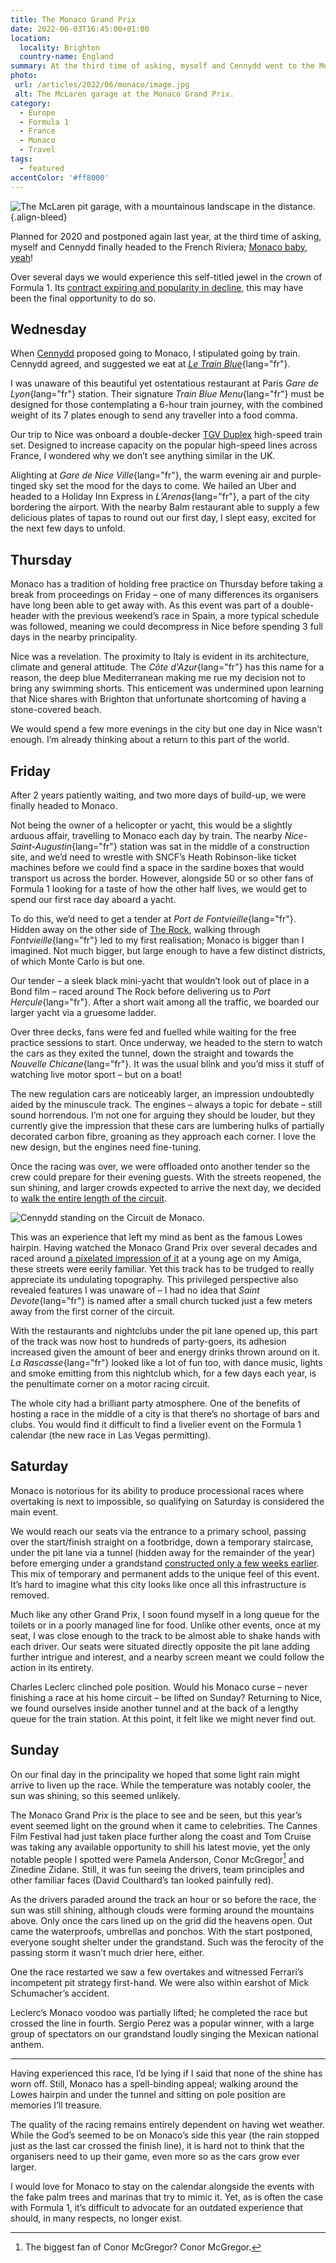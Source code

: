 ```yaml
---
title: The Monaco Grand Prix
date: 2022-06-03T16:45:00+01:00
location:
  locality: Brighton
  country-name: England
summary: At the third time of asking, myself and Cennydd went to the Monaco Grand Prix.
photo:
 url: /articles/2022/06/monaco/image.jpg
 alt: The McLaren garage at the Monaco Grand Prix.
category:
  - Europe
  - Formula 1
  - France
  - Monaco
  - Travel
tags:
  - featured
accentColor: '#ff8000'
---
```

![The McLaren pit garage, with a mountainous landscape in the distance.](image.jpg "The McLaren garage on the Monaco pit lane.")
{.align-bleed}

Planned for 2020 and postponed again last year, at the third time of asking, myself and Cennydd finally headed to the French Riviera; [Monaco baby, yeah][1]!

Over several days we would experience this self-titled jewel in the crown of Formula 1. Its [contract expiring and popularity in decline][2], this may have been the final opportunity to do so.

## Wednesday

When [Cennydd][3] proposed going to Monaco, I stipulated going by train. Cennydd agreed, and suggested we eat at *[Le Train Blue][4]*{lang="fr"}.

I was unaware of this beautiful yet ostentatious restaurant at Paris *Gare de Lyon*{lang="fr"} station. Their signature *Train Blue Menu*{lang="fr"} must be designed for those contemplating a 6-hour train journey, with the combined weight of its 7 plates enough to send any traveller into a food comma.

Our trip to Nice was onboard a double-decker [TGV Duplex][5] high-speed train set. Designed to increase capacity on the popular high-speed lines across France, I wondered why we don’t see anything similar in the UK.

Alighting at *Gare de Nice Ville*{lang="fr"}, the warm evening air and purple-tinged sky set the mood for the days to come. We hailed an Uber and headed to a Holiday Inn Express in *L’Arenas*{lang="fr"}, a part of the city bordering the airport. With the nearby Balm restaurant able to supply a few delicious plates of tapas to round out our first day, I slept easy, excited for the next few days to unfold.

## Thursday

Monaco has a tradition of holding free practice on Thursday before taking a break from proceedings on Friday – one of many differences its organisers have long been able to get away with. As this event was part of a double-header with the previous weekend’s race in Spain, a more typical schedule was followed, meaning we could decompress in Nice before spending 3 full days in the nearby principality.

Nice was a revelation. The proximity to Italy is evident in its architecture, climate and general attitude. The *Côte d'Azur*{lang="fr"} has this name for a reason, the deep blue Mediterranean making me rue my decision not to bring any swimming shorts. This enticement was undermined upon learning that Nice shares with Brighton that unfortunate shortcoming of having a stone-covered beach.

We would spend a few more evenings in the city but one day in Nice wasn’t enough. I’m already thinking about a return to this part of the world.

## Friday

After 2 years patiently waiting, and two more days of build-up, we were finally headed to Monaco.

Not being the owner of a helicopter or yacht, this would be a slightly arduous affair, travelling to Monaco each day by train. The nearby *Nice-Saint-Augustin*{lang="fr"} station was sat in the middle of a construction site, and we’d need to wrestle with SNCF’s Heath Robinson-like ticket machines before we could find a space in the sardine boxes that would transport us across the border. However, alongside 50 or so other fans of Formula 1 looking for a taste of how the other half lives, we would get to spend our first race day aboard a yacht.

To do this, we’d need to get a tender at *Port de Fontvieille*{lang="fr"}. Hidden away on the other side of [The Rock][6], walking through *Fontvieille*{lang="fr"} led to my first realisation; Monaco is bigger than I imagined. Not much bigger, but large enough to have a few distinct districts, of which Monte Carlo is but one.

Our tender – a sleek black mini-yacht that wouldn’t look out of place in a Bond film – raced around The Rock before delivering us to *Port Hercule*{lang="fr"}. After a short wait among all the traffic, we boarded our larger yacht via a gruesome ladder.

Over three decks, fans were fed and fuelled while waiting for the free practice sessions to start. Once underway, we headed to the stern to watch the cars as they exited the tunnel, down the straight and towards the *Nouvelle Chicane*{lang="fr"}. It was the usual blink and you’d miss it stuff of watching live motor sport – but on a boat!

The new regulation cars are noticeably larger, an impression undoubtedly aided by the minuscule track. The engines – always a topic for debate – still sound horrendous. I’m not one for arguing they should be louder, but they currently give the impression that these cars are lumbering hulks of partially decorated carbon fibre, groaning as they approach each corner. I love the new design, but the engines need fine-tuning.

Once the racing was over, we were offloaded onto another tender so the crew could prepare for their evening guests. With the streets reopened, the sun shining, and larger crowds expected to arrive the next day, we decided to [walk the entire length of the circuit][7].

![Cennydd standing on the Circuit de Monaco.](cennydd.jpg "An overawed Cennydd standing at the Antony Noghès corner on the Circuit de Monaco.")

This was an experience that left my mind as bent as the famous Lowes hairpin. Having watched the Monaco Grand Prix over several decades and raced around [a pixelated impression of it][8] at a young age on my Amiga, these streets were eerily familiar. Yet this track has to be trudged to really appreciate its undulating topography. This privileged perspective also revealed features I was unaware of – I had no idea that *Saint Devote*{lang="fr"} is named after a small church tucked just a few meters away from the first corner of the circuit.

With the restaurants and nightclubs under the pit lane opened up, this part of the track was now host to hundreds of party-goers, its adhesion increased given the amount of beer and energy drinks thrown around on it. *La Rascasse*{lang="fr"} looked like a lot of fun too, with dance music, lights and smoke emitting from this nightclub which, for a few days each year, is the penultimate corner on a motor racing circuit.

The whole city had a brilliant party atmosphere. One of the benefits of hosting a race in the middle of a city is that there’s no shortage of bars and clubs. You would find it difficult to find a livelier event on the Formula 1 calendar (the new race in Las Vegas permitting).

## Saturday

Monaco is notorious for its ability to produce processional races where overtaking is next to impossible, so qualifying on Saturday is considered the main event.

We would reach our seats via the entrance to a primary school, passing over the start/finish straight on a footbridge, down a temporary staircase, under the pit lane via a tunnel (hidden away for the remainder of the year) before emerging under a grandstand [constructed only a few weeks earlier][9]. This mix of temporary and permanent adds to the unique feel of this event. It’s hard to imagine what this city looks like once all this infrastructure is removed.

Much like any other Grand Prix, I soon found myself in a long queue for the toilets or in a poorly managed line for food. Unlike other events, once at my seat, I was close enough to the track to be almost able to shake hands with each driver. Our seats were situated directly opposite the pit lane adding further intrigue and interest, and a nearby screen meant we could follow the action in its entirety.

Charles Leclerc clinched pole position. Would his Monaco curse – never finishing a race at his home circuit – be lifted on Sunday? Returning to Nice, we found ourselves inside another tunnel and at the back of a lengthy queue for the train station. At this point, it felt like we might never find out.

## Sunday

On our final day in the principality we hoped that some light rain might arrive to liven up the race. While the temperature was notably cooler, the sun was shining, so this seemed unlikely.

The Monaco Grand Prix is the place to see and be seen, but this year’s event seemed light on the ground when it came to celebrities. The Cannes Film Festival had just taken place further along the coast and Tom Cruise was taking any available opportunity to shill his latest movie, yet the only notable people I spotted were Pamela Anderson, Conor McGregor[^1] and Zinedine Zidane. Still, it was fun seeing the drivers, team principles and other familiar faces (David Coulthard’s tan looked painfully red).

As the drivers paraded around the track an hour or so before the race, the sun was still shining, although clouds were forming around the mountains above. Only once the cars lined up on the grid did the heavens open. Out came the waterproofs, umbrellas and ponchos. With the start postponed, everyone sought shelter under the grandstand. Such was the ferocity of the passing storm it wasn’t much drier here, either.

One the race restarted we saw a few overtakes and witnessed Ferrari’s incompetent pit strategy first-hand. We were also within earshot of Mick Schumacher’s accident.

Leclerc’s Monaco voodoo was partially lifted; he completed the race but crossed the line in fourth. Sergio Perez was a popular winner, with a large group of spectators on our grandstand loudly singing the Mexican national anthem.

* * *

Having experienced this race, I’d be lying if I said that none of the shine has worn off. Still, Monaco has a spell-binding appeal; walking around the Lowes hairpin and under the tunnel and sitting on pole position are memories I’ll treasure.

The quality of the racing remains entirely dependent on having wet weather. While the God’s seemed to be on Monaco’s side this year (the rain stopped just as the last car crossed the finish line), it is hard not to think that the organisers need to up their game, even more so as the cars grow ever larger.

I would love for Monaco to stay on the calendar alongside the events with the fake palm trees and marinas that try to mimic it. Yet, as is often the case with Formula 1, it’s difficult to advocate for an outdated experience that should, in many respects, no longer exist.

[^1]: The biggest fan of Conor McGregor? Conor McGregor.

[1]: https://www.youtube.com/watch?v=WgOu8nzCGjM
[2]: https://www.youtube.com/watch?v=PV78uf9Uhgc
[3]: https://cennydd.com
[4]: https://www.le-train-bleu.com/en/
[5]: https://en.wikipedia.org/wiki/TGV_Duplex
[6]: https://en.wikipedia.org/wiki/Rock_of_Monaco
[7]: /photos/1653682071/
[8]: https://en.wikipedia.org/wiki/Formula_One_Grand_Prix_(video_game)
[9]: https://www.youtube.com/watch?v=X_lFFLpHuSQ
